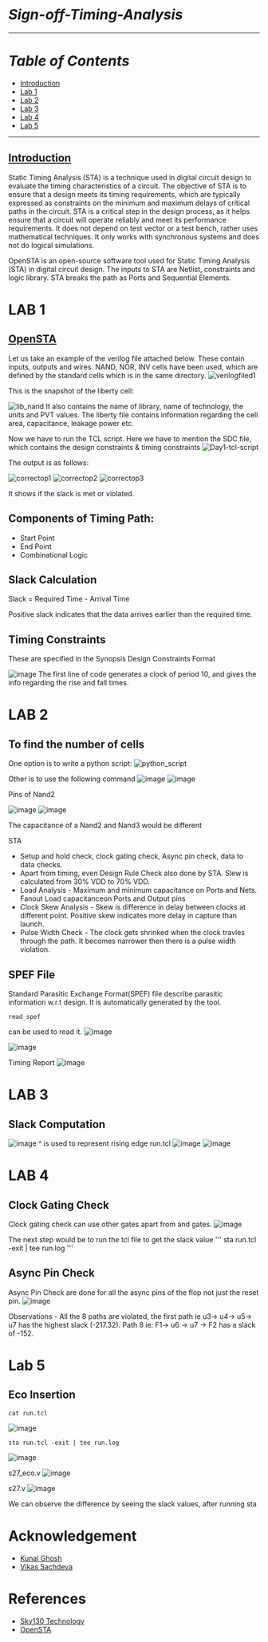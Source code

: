 # ***_Sign-off-Timing-Analysis_***

***

# **_Table of Contents_**

* [Introduction](https://github.com/Pramod-Krishna/Sign-off-Timing-Analysis/blob/main/README.md#introduction)
* [Lab 1](https://github.com/Pramod-Krishna/Sign-off-Timing-Analysis/blob/main/README.md#opensta)
* [Lab 2](https://github.com/Pramod-Krishna/Sign-off-Timing-Analysis/blob/main/README.md#to-find-the-number-of-cells)
* [Lab 3](https://github.com/Pramod-Krishna/Sign-off-Timing-Analysis/blob/main/README.md#lab-3)
* [Lab 4](https://github.com/Pramod-Krishna/Sign-off-Timing-Analysis/blob/main/README.md#lab-4)
* [Lab 5](https://github.com/Pramod-Krishna/Sign-off-Timing-Analysis/blob/main/README.md#lab-5)

***

## [Introduction]()

Static Timing Analysis (STA) is a technique used in digital circuit design to evaluate the timing characteristics of a circuit. The objective of STA is to ensure that a design meets its timing requirements, which are typically expressed as constraints on the minimum and maximum delays of critical paths in the circuit. STA is a critical step in the design process, as it helps ensure that a circuit will operate reliably and meet its performance requirements. It does not depend on test vector or a test bench, rather uses mathematical techniques. It only works with synchronous systems and does not do logical simulations.

OpenSTA is an open-source software tool used for Static Timing Analysis (STA) in digital circuit design. The inputs to STA are Netlist, constraints and logic library. STA breaks the path as Ports and Sequential Elements. 

# LAB 1 

## [OpenSTA]()

Let us take an example of the verilog file attached below. These contain inputs, outputs and wires. NAND, NOR, INV cells have been used, which are defined by the standard cells which is in the same directory. 
![verilogfiled1](https://user-images.githubusercontent.com/54993262/220512324-9c6418ed-2d64-40d0-9cd8-9673d4894e9f.png)

This is the snapshot of the liberty cell:

![lib_nand](https://user-images.githubusercontent.com/54993262/220512884-fcaa687b-30b4-4217-b14e-c36da3617802.png)
It also contains the name of library, name of technology, the units and PVT values. The liberty file contains information regarding the cell area, capacitance, leakage power etc.  

Now we have to run the TCL script. Here we have to mention the SDC file, which contains the design constraints & timing constraints
![Day1-tcl-script](https://user-images.githubusercontent.com/54993262/220513073-747647dc-2841-4788-a35f-1024a9a9c90c.png)

The output is as follows:

![correctop1](https://user-images.githubusercontent.com/54993262/220513513-8ec86863-cb19-4066-8b26-4a7ea748e8d2.png)
![correctop2](https://user-images.githubusercontent.com/54993262/220513525-8daeb71f-1da4-408a-8c6c-2e55de4e3b84.png)
![correctop3](https://user-images.githubusercontent.com/54993262/220513519-54adeafa-22a3-4e51-94c6-587659ea7b5e.png)

It shows if the slack is met or violated. 

## Components of Timing Path:
* Start Point
* End Point
* Combinational Logic

## Slack Calculation
Slack = Required Time - Arrival Time

Positive slack indicates that the data arrives earlier than the required time. 

## Timing Constraints
These are specified in the Synopsis Design Constraints Format

![image](https://user-images.githubusercontent.com/54993262/220515387-a6b6e513-01c7-40d6-9925-bfc4c10f6895.png)
The first line of code generates a clock of period 10, and gives the info regarding the rise and fall times.

# LAB 2

## To find the number of cells 
One option is to write a python script:
![python_script](https://user-images.githubusercontent.com/54993262/220517728-12031387-c00b-4f1c-82e9-f57697567677.png)

Other is to use the following command
![image](https://user-images.githubusercontent.com/54993262/220518732-61bca606-9305-4032-8b8a-087760c4e659.png)
![image](https://user-images.githubusercontent.com/54993262/220519431-de054c7f-e05a-4372-bf2f-41b09e0d1a6e.png)

Pins of Nand2


![image](https://user-images.githubusercontent.com/54993262/220526363-31a9e9b1-f1f3-4516-9411-6dfadd2b0dd1.png)
![image](https://user-images.githubusercontent.com/54993262/220526586-758b073e-c7bf-4dec-855e-ee2524d8a736.png)

The capacitance of a Nand2 and Nand3 would be different

STA 
* Setup and hold check, clock gating check, Async pin check, data to data checks.
* Apart from timing, even Design Rule Check also done by STA. 
  Slew is calculated from 30% VDD to 70% VDD. 
* Load Analysis - Maximum and minimum capacitance on Ports and Nets. Fanout Load capacitanceon Ports and Output pins
* Clock Skew Analysis - Skew is difference in delay between clocks at different point. Positive skew indicates more delay in capture than launch. 
* Pulse Width Check - The clock gets shrinked when the clock travles through the path. It becomes narrower then there is a pulse width violation. 

## SPEF File
Standard Parasitic Exchange Format(SPEF) file describe parasitic information w.r.t design. It is automatically generated by the tool. 
```
read_spef 
```
can be used to read it. 
![image](https://user-images.githubusercontent.com/54993262/220532156-73b5564f-434d-4691-8e28-0bd85b5f6fbb.png)

![image](https://user-images.githubusercontent.com/54993262/220540119-a055d70e-b667-49b2-9686-71afbb83cb19.png)

Timing Report
![image](https://user-images.githubusercontent.com/54993262/220591801-844b75df-8c18-4876-ab39-4120347179f2.png)

# LAB 3

## Slack Computation
![image](https://user-images.githubusercontent.com/54993262/220541929-26c99d22-cbad-4186-8ba4-67eeca67ae16.png)
^ is used to represent rising edge
run.tcl
![image](https://user-images.githubusercontent.com/54993262/220571332-9f381e1b-01c0-4bb2-86f9-8ccff3e83595.png)
![image](https://user-images.githubusercontent.com/54993262/220571821-0b29d8ba-7eb9-413b-a974-7a75674d3b50.png)

# LAB 4
## Clock Gating Check
Clock gating check can use other gates apart from and gates. 
![image](https://user-images.githubusercontent.com/54993262/220577566-aa067b6a-0103-4f9d-9f74-b0dad51cae00.png)

The next step would be to run the tcl file to get the slack value
'''
sta run.tcl -exit | tee run.log
'''
## Async Pin Check
Async Pin Check are done for all the async pins of the flop not just the reset pin. 
![image](https://user-images.githubusercontent.com/54993262/220579600-62ae8b30-93d6-4363-9350-f8e0d15a5e70.png)

Observations - All the 8 paths are violated, the first path ie u3-> u4-> u5-> u7 has the highest slack (-217.32). Path 8 ie: F1-> u6 -> u7 -> F2 has a slack of -152.

# Lab 5
## Eco Insertion
```
cat run.tcl
```
![image](https://user-images.githubusercontent.com/54993262/220585147-6e98d25e-694d-4916-8e58-e2aed769ec86.png)
```
sta run.tcl -exit | tee run.log
```
![image](https://user-images.githubusercontent.com/54993262/220586470-d4be4519-af4c-4aef-81ea-5d6632c2c951.png)

s27_eco.v
![image](https://user-images.githubusercontent.com/54993262/220587439-710eed3e-8f0c-4880-9846-19b10a9e7b0e.png)

s27.v
![image](https://user-images.githubusercontent.com/54993262/220588500-5c03fa03-fc7e-4319-a8fc-f84b5d56b83e.png)

We can observe the difference by seeing the slack values, after running sta
# Acknowledgement
* [Kunal Ghosh](https://github.com/kunalg123/)
* [Vikas Sachdeva](https://github.com/vikkisachdeva)

# References
* [Sky130 Technology](https://github.com/google/skywater-pdk)
* [OpenSTA](https://github.com/The-OpenROAD-Project/OpenSTA)
